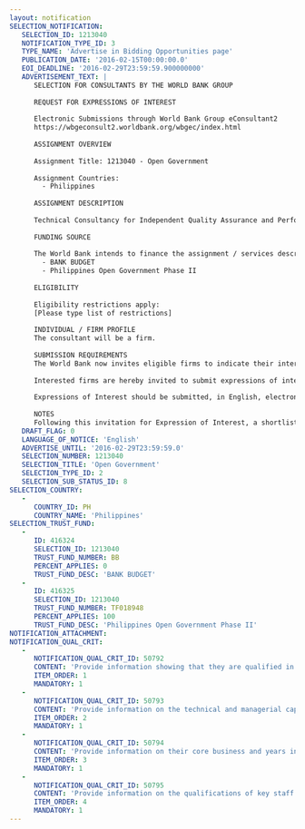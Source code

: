 ```yaml
---
layout: notification
SELECTION_NOTIFICATION: 
   SELECTION_ID: 1213040
   NOTIFICATION_TYPE_ID: 3
   TYPE_NAME: 'Advertise in Bidding Opportunities page'
   PUBLICATION_DATE: '2016-02-15T00:00:00.0'
   EOI_DEADLINE: '2016-02-29T23:59:59.900000000'
   ADVERTISEMENT_TEXT: |
      SELECTION FOR CONSULTANTS BY THE WORLD BANK GROUP
      
      REQUEST FOR EXPRESSIONS OF INTEREST
      
      Electronic Submissions through World Bank Group eConsultant2
      https://wbgeconsult2.worldbank.org/wbgec/index.html
      
      ASSIGNMENT OVERVIEW
      
      Assignment Title: 1213040 - Open Government
      
      Assignment Countries:
        - Philippines
      
      ASSIGNMENT DESCRIPTION
      
      Technical Consultancy for Independent Quality Assurance and Performance Audit Review of the COA GeoStore.
      
      FUNDING SOURCE
      
      The World Bank intends to finance the assignment / services described below under the following trust fund(s):
        - BANK BUDGET
        - Philippines Open Government Phase II
      
      ELIGIBILITY
      
      Eligibility restrictions apply:
      [Please type list of restrictions]
      
      INDIVIDUAL / FIRM PROFILE
      The consultant will be a firm. 
      
      SUBMISSION REQUIREMENTS
      The World Bank now invites eligible firms to indicate their interest in providing the services.  Interested firms must provide information indicating that they are qualified to perform the services (brochures, description of similar assignments, experience in similar conditions, availability of appropriate skills among staff, etc. for firms; CV and cover letter for individuals).  Please note that the total size of all attachments should be less than 5MB.  Consultants may associate to enhance their qualifications.
      
      Interested firms are hereby invited to submit expressions of interest.
      
      Expressions of Interest should be submitted, in English, electronically through World Bank Group eTendering (https://wbgeconsult2.worldbank.org/wbgec/index.html)
      
      NOTES
      Following this invitation for Expression of Interest, a shortlist of qualified firms will be formally invited to submit proposals.  Shortlisting and selection will be subject to the availability of funding.
   DRAFT_FLAG: 0
   LANGUAGE_OF_NOTICE: 'English'
   ADVERTISE_UNTIL: '2016-02-29T23:59:59.0'
   SELECTION_NUMBER: 1213040
   SELECTION_TITLE: 'Open Government'
   SELECTION_TYPE_ID: 2
   SELECTION_SUB_STATUS_ID: 8
SELECTION_COUNTRY: 
   - 
      COUNTRY_ID: PH
      COUNTRY_NAME: 'Philippines'
SELECTION_TRUST_FUND: 
   - 
      ID: 416324
      SELECTION_ID: 1213040
      TRUST_FUND_NUMBER: BB
      PERCENT_APPLIES: 0
      TRUST_FUND_DESC: 'BANK BUDGET'
   - 
      ID: 416325
      SELECTION_ID: 1213040
      TRUST_FUND_NUMBER: TF018948
      PERCENT_APPLIES: 100
      TRUST_FUND_DESC: 'Philippines Open Government Phase II'
NOTIFICATION_ATTACHMENT: 
NOTIFICATION_QUAL_CRIT: 
   - 
      NOTIFICATION_QUAL_CRIT_ID: 50792
      CONTENT: 'Provide information showing that they are qualified in the field of the assignment.'
      ITEM_ORDER: 1
      MANDATORY: 1
   - 
      NOTIFICATION_QUAL_CRIT_ID: 50793
      CONTENT: 'Provide information on the technical and managerial capabilities of the firm.'
      ITEM_ORDER: 2
      MANDATORY: 1
   - 
      NOTIFICATION_QUAL_CRIT_ID: 50794
      CONTENT: 'Provide information on their core business and years in business.'
      ITEM_ORDER: 3
      MANDATORY: 1
   - 
      NOTIFICATION_QUAL_CRIT_ID: 50795
      CONTENT: 'Provide information on the qualifications of key staff.'
      ITEM_ORDER: 4
      MANDATORY: 1
---
```

